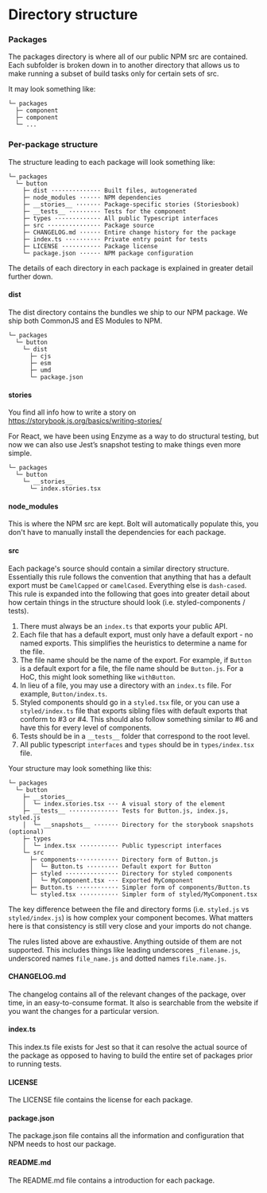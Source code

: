 # Directory structure

### Packages

The packages directory is where all of our public NPM src are contained. Each subfolder is broken down in to another directory that allows us to make running a subset of build tasks only for certain sets of src.

It may look something like:
```
└─ packages
  ├─ component
  ├─ component
  └─ ...
```

### Per-package structure

The structure leading to each package will look something like:
```
└─ packages
  └─ button
    ├─ dist ·············· Built files, autogenerated
    ├─ node_modules ······ NPM dependencies
    ├─ __stories__ ······· Package-specific stories (Storiesbook)
    ├─ __tests__ ········· Tests for the component
    ├─ types ············· All public Typescript interfaces
    ├─ src ··············· Package source
    ├─ CHANGELOG.md ······ Entire change history for the package
    ├─ index.ts ·········· Private entry point for tests
    ├─ LICENSE ··········· Package license
    └─ package.json ······ NPM package configuration
```

The details of each directory in each package is explained in greater detail further down.

#### dist
The dist directory contains the bundles we ship to our NPM package. We ship both CommonJS and ES Modules to NPM.
```
└─ packages
  └─ button
    └─ dist
      ├─ cjs
      ├─ esm
      ├─ umd
      └─ package.json
```

#### stories
You find all info how to write a story on https://storybook.js.org/basics/writing-stories/

For React, we have been using Enzyme as a way to do structural testing, but now we can also use Jest’s snapshot testing to make things even more simple.

```
└─ packages
  └─ button
    └─ __stories__
      └─ index.stories.tsx
```
        
#### node_modules
This is where the NPM src are kept. Bolt will automatically populate this, you don't have to manually install the dependencies for each package.

#### src
Each package's source should contain a similar directory structure.
Essentially this rule follows the convention that anything that has a default export must be ```CamelCapped``` or ```camelCased```. Everything else is ```dash-cased```. This rule is expanded into the following that goes into greater detail about how certain things in the structure should look (i.e. styled-components / tests).

1. There must always be an ```index.ts``` that exports your public API.
2. Each file that has a default export, must only have a default export - no named exports. This simplifies the heuristics to determine a name for the file.
3. The file name should be the name of the export. For example, if ```Button``` is a default export for a file, the file name should be ```Button.js```.
For a HoC, this might look something like ```withButton```.
4. In lieu of a file, you may use a directory with an ```index.ts``` file. For example, ```Button/index.ts```.
5. Styled components should go in a ```styled.tsx``` file, or you can use a ```styled/index.ts``` file that exports sibling files with default exports that conform to #3 or #4. This should also follow something similar to #6 and have this for every level of components.
6. Tests should be in a ```__tests__``` folder that correspond to the root level.
7. All public typescript `interfaces` and `types` should be in `types/index.tsx` file.

Your structure may look something like this:

```
└─ packages
  └─ button
    ├─ __stories__
    │  └─ index.stories.tsx ··· A visual story of the element
    ├─ __tests__ ·············· Tests for Button.js, index.js, styled.js
    │  └─ __snapshots__ ······· Directory for the storybook snapshots (optional)
    ├─ types
    │  └─ index.tsx ··········· Public typescript interfaces
    └─ src
      ├─ components············ Directory form of Button.js
      │  └─ Button.ts ········· Default export for Button
      ├─ styled ··············· Directory for styled components
      │  └─ MyComponent.tsx ··· Exported MyComponent
      ├─ Button.ts ············ Simpler form of components/Button.ts
      └─ styled.tsx ··········· Simpler form of styled/MyComponent.tsx
```
The key difference between the file and directory forms (i.e. ```styled.js``` vs ```styled/index.js```) is how complex your component becomes. What matters here is that consistency is still very close and your imports do not change.

The rules listed above are exhaustive. Anything outside of them are not supported. This includes things like leading underscores `_filename.js`, underscored names `file_name.js` and dotted names `file.name.js`.

#### CHANGELOG.md
The changelog contains all of the relevant changes of the package, over time, in an easy-to-consume format. It also is searchable from the website if you want the changes for a particular version.

#### index.ts
This index.ts file exists for Jest so that it can resolve the actual source of the package as opposed to having to build the entire set of packages prior to running tests.

#### LICENSE
The LICENSE file contains the license for each package.

#### package.json
The package.json file contains all the information and configuration that NPM needs to host our package.

#### README.md
The README.md file contains a introduction for each package.
